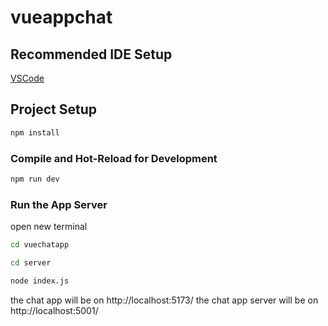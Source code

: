 # vueappchat

## Recommended IDE Setup

[VSCode](https://code.visualstudio.com/) 



## Project Setup

```sh
npm install
```

### Compile and Hot-Reload for Development

```sh
npm run dev
```

### Run the App Server

open new terminal

```sh
cd vuechatapp
```
```sh
cd server
```
```sh
node index.js
```

the chat app will be on http://localhost:5173/
the chat app server will be on http://localhost:5001/
